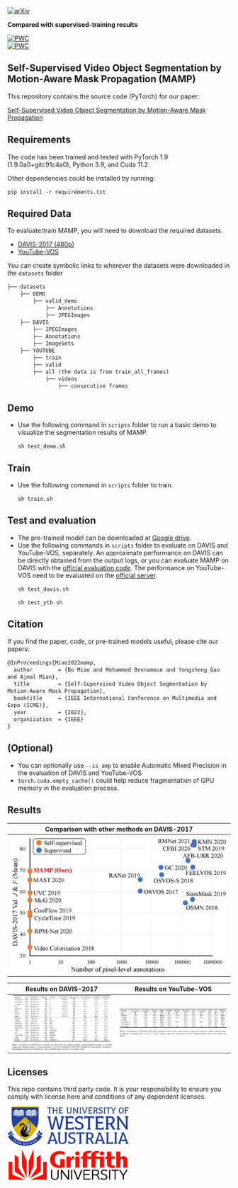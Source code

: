 [![arXiv](https://img.shields.io/badge/cs.CV-%09arXiv%3A2011.14660-red)](https://arxiv.org/abs/2107.12569)

**Compared with supervised-training results**

[![PWC](https://img.shields.io/endpoint.svg?url=https://paperswithcode.com/badge/self-supervised-video-object-segmentation-by-1/visual-object-tracking-on-davis-2017)](https://paperswithcode.com/sota/visual-object-tracking-on-davis-2017?p=self-supervised-video-object-segmentation-by-1)<br>
[![PWC](https://img.shields.io/endpoint.svg?url=https://paperswithcode.com/badge/self-supervised-video-object-segmentation-by-1/video-object-segmentation-on-youtube-vos)](https://paperswithcode.com/sota/video-object-segmentation-on-youtube-vos?p=self-supervised-video-object-segmentation-by-1)

## Self-Supervised Video Object Segmentation by Motion-Aware Mask Propagation (MAMP)

This repository contains the source code (PyTorch) for our paper:

[Self-Supervised Video Object Segmentation by Motion-Aware Mask Propagation](https://arxiv.org/abs/2107.12569)


## Requirements
The code has been trained and tested with PyTorch 1.9 (1.9.0a0+gitc91c4a0), Python 3.9, and Cuda 11.2.

Other dependencies could be installed by running:
```Shell
pip install -r requirements.txt
```

## Required Data
To evaluate/train MAMP, you will need to download the required datasets. 
* [DAVIS-2017 (480p)](https://davischallenge.org/davis2017/code.html)
* [YouTube-VOS](https://youtube-vos.org/dataset/vos/)

You can create symbolic links to wherever the datasets were downloaded in the `datasets` folder
```Shell
├── datasets
    ├── DEMO
        ├── valid_demo
            ├── Annotations
            ├── JPEGImages       
    ├── DAVIS
        ├── JPEGImages
        ├── Annotations
        ├── ImageSets
    ├── YOUTUBE
        ├── train
        ├── valid
        ├── all (the data is from train_all_frames)
            ├── videos
                ├── consecutive frames
```

## Demo
- Use the following command in `scripts` folder to run a basic demo to visualize the segmentation results of MAMP.
    ```
    sh test_demo.sh
    ```
  
## Train
- Use the following command in `scripts` folder to train.
    ```
    sh train.sh
    ```

## Test and evaluation
- The pre-trained model can be downloaded at [Google drive](https://drive.google.com/drive/folders/1beeyiom8b0M6xUhu9-YHLinmI8jMcv46?usp=sharing). 
- Use the following commands in `scripts` folder to evaluate on DAVIS and YouTube-VOS, separately.
  An approximate performance on DAVIS can be directly obtained from the output logs, or you can evaluate MAMP on DAVIS with the [official evaluation code](https://github.com/davisvideochallenge/davis2017-evaluation). 
  The performance on YouTube-VOS need to be evaluated on the [official server](https://competitions.codalab.org/competitions/19544). 
    ```
    sh test_davis.sh
    ```
    ```
    sh test_ytb.sh
    ```
    
## Citation
If you find the paper, code, or pre-trained models useful, please cite our papers:
```
@InProceedings{Miao2022mamp,
  author        = {Bo Miao and Mohammed Bennamoun and Yongsheng Gao and Ajmal Mian},
  title         = {Self-Supervised Video Object Segmentation by Motion-Aware Mask Propagation},
  booktitle     = {IEEE International Conference on Multimedia and Expo (ICME)},
  year          = {2022},
  organization  = {IEEE}
}
```

## (Optional)
- You can optionally use ```--is_amp``` to enable Automatic Mixed Precision in the evaluation of DAVIS and YouTube-VOS
- ```torch.cuda.empty_cache()``` could help reduce fragmentation of GPU memory in the evaluation process.

## Results
Comparison with other methods on DAVIS-2017  |
:-------------------------:|
![](figures/Fig1.jpg) |

Results on DAVIS-2017  |  Results on YouTube-VOS
:-------------------------:|:-------------------------:
![](figures/Fig3.jpg)  |  ![](figures/Fig4.jpg)

## Licenses
This repo contains third party code.
It is your responsibility to ensure you comply with license
here and conditions of any dependent licenses.

<!--te-->

![img_uwa](figures/uwa.png)
![img_gu](figures/griffith.png)
